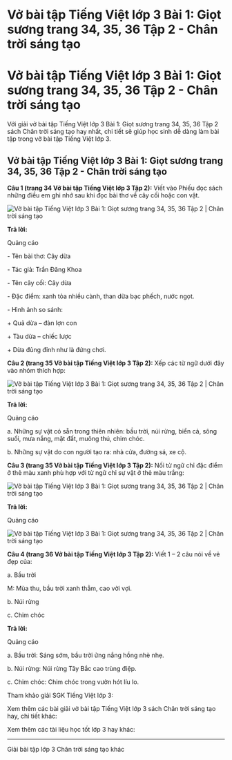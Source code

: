 # Vở bài tập Tiếng Việt lớp 3 Bài 1: Giọt sương trang 34, 35, 36 Tập 2 - Chân trời sáng tạo

# Vở bài tập Tiếng Việt lớp 3 Bài 1: Giọt sương trang 34, 35, 36 Tập 2 - Chân trời sáng tạo

Với giải vở bài tập Tiếng Việt lớp 3 Bài 1: Giọt sương trang 34, 35, 36 Tập 2 sách Chân trời sáng tạo hay nhất, chi tiết sẽ giúp học sinh dễ dàng làm bài tập trong vở bài tập Tiếng Việt lớp 3.

## Vở bài tập Tiếng Việt lớp 3 Bài 1: Giọt sương trang 34, 35, 36 Tập 2 - Chân trời sáng tạo

**Câu 1 (trang 34 Vở bài tập Tiếng Việt lớp 3 Tập 2):** Viết vào Phiếu đọc sách những điều em ghi nhớ sau khi đọc bài thơ về cây cối hoặc con vật.

![Vở bài tập Tiếng Việt lớp 3 Bài 1: Giọt sương trang 34, 35, 36 Tập 2 | Chân trời sáng tạo](https://vietjack.com/vbt-tieng-viet-3-ct/images/bai-1-giot-suong.PNG)

**Trả lời:**

Quảng cáo

\- Tên bài thơ: Cây dừa

\- Tác giả: Trần Đăng Khoa

\- Tên cây cối: Cây dừa

\- Đặc điểm: xanh tỏa nhiều cành, than dừa bạc phếch, nước ngọt.

\- Hình ảnh so sánh: 

\+ Quả dừa – đàn lợn con

\+ Tàu dừa – chiếc lược

\+ Dừa đủng đỉnh như là đứng chơi.

**Câu 2 (trang 35 Vở bài tập Tiếng Việt lớp 3 Tập 2):** Xếp các từ ngữ dưới đây vào nhóm thích hợp:

![Vở bài tập Tiếng Việt lớp 3 Bài 1: Giọt sương trang 34, 35, 36 Tập 2 | Chân trời sáng tạo](https://vietjack.com/vbt-tieng-viet-3-ct/images/bai-1-giot-suong-1.PNG)

**Trả lời:**

Quảng cáo

a. Những sự vật có sẵn trong thiên nhiên: bầu trời, núi rừng, biển cả, sông suối, mưa nắng, mặt đất, muông thú, chim chóc.

b. Những sự vật do con người tạo ra: nhà cửa, đường sá, xe cộ.

**Câu 3 (trang 35 Vở bài tập Tiếng Việt lớp 3 Tập 2):** Nối từ ngữ chỉ đặc điểm ở thẻ màu xanh phù hợp với từ ngữ chỉ sự vật ở thẻ màu trắng: 

![Vở bài tập Tiếng Việt lớp 3 Bài 1: Giọt sương trang 34, 35, 36 Tập 2 | Chân trời sáng tạo](https://vietjack.com/vbt-tieng-viet-3-ct/images/bai-1-giot-suong-2.PNG)

**Trả lời:**

Quảng cáo

![Vở bài tập Tiếng Việt lớp 3 Bài 1: Giọt sương trang 34, 35, 36 Tập 2 | Chân trời sáng tạo](https://vietjack.com/vbt-tieng-viet-3-ct/images/bai-1-giot-suong-3.PNG)

**Câu 4 (trang 36 Vở bài tập Tiếng Việt lớp 3 Tập 2):** Viết 1 – 2 câu nói về vẻ đẹp của:

a. Bầu trời

M: Mùa thu, bầu trời xanh thẳm, cao vời vợi.

b. Núi rừng

c. Chim chóc

**Trả lời:**

Quảng cáo

a. Bầu trời: Sáng sớm, bầu trời ửng nắng hồng nhè nhẹ.

b. Núi rừng: Núi rừng Tây Bắc cao trùng điệp.

c. Chim chóc: Chim chóc trong vườn hót líu lo.

Tham khảo giải SGK Tiếng Việt lớp 3:

Xem thêm các bài giải vở bài tập Tiếng Việt lớp 3 sách Chân trời sáng tạo hay, chi tiết khác:

Xem thêm các tài liệu học tốt lớp 3 hay khác:

* * *

Giải bài tập lớp 3 Chân trời sáng tạo khác
